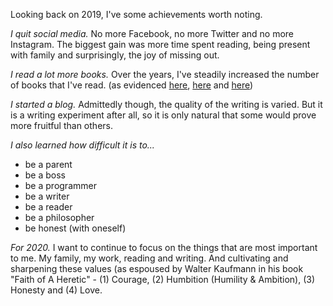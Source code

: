 Looking back on 2019, I've some achievements worth noting.

*I quit social media.* No more Facebook, no more Twitter and no more Instagram. The biggest gain was more time spent reading, being present with family and surprisingly, the joy of missing out. 

*I read a lot more books.* Over the years, I've steadily increased the number of books that I've read. (as evidenced [here](The-Books-I-read-in-2019), [here](The-Books-I-read-in-2018) and [here](/The-Books-I-read-in-2017))
   
*I started a blog.* Admittedly though, the quality of the writing is varied. But it is a writing experiment after all, so it is only natural that some would prove more fruitful than others. 

*I also learned how difficult it is to...* 
- be a parent
- be a boss
- be a programmer
- be a writer
- be a reader
- be a philosopher
- be honest (with oneself)

*For 2020.* I want to continue to focus on the things that are most important to me. My family, my work, reading and writing. And cultivating and sharpening these values (as espoused by Walter Kaufmann in his book "Faith of A Heretic" - (1) Courage, (2) Humbition (Humility & Ambition), (3) Honesty and (4) Love. 
 
  